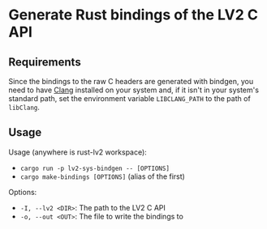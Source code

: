 # Generate Rust bindings of the LV2 C API

## Requirements

Since the bindings to the raw C headers are generated with bindgen, you need to
have [Clang](https://clang.llvm.org/) installed on your system and, if it isn't
in your system's standard path, set the environment variable `LIBCLANG_PATH` to
the path of `libClang`.

## Usage

Usage (anywhere is rust-lv2 workspace):
* `cargo run -p lv2-sys-bindgen -- [OPTIONS]`
* `cargo make-bindings [OPTIONS]` (alias of the first)

Options:
* `-I, --lv2 <DIR>`: The path to the LV2 C API
* `-o, --out <OUT>`: The file to write the bindings to